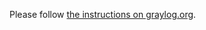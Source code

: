 Please follow [the instructions on graylog.org](https://github.com/Graylog2/graylog2-server/blob/master/CODE_OF_CONDUCT.md).
